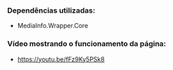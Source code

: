 ### Dependências utilizadas:
- MediaInfo.Wrapper.Core

### Vídeo mostrando o funcionamento da página:
- https://youtu.be/fFz9Ky5PSk8
